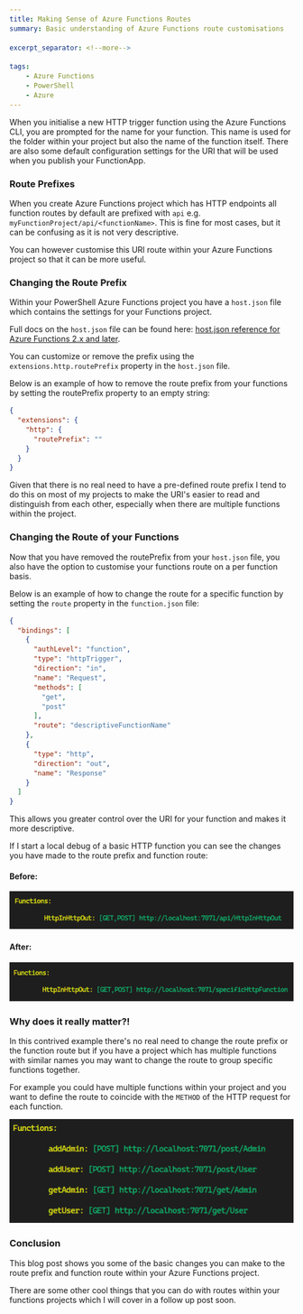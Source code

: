 ```yaml
---
title: Making Sense of Azure Functions Routes
summary: Basic understanding of Azure Functions route customisations

excerpt_separator: <!--more-->

tags:
    - Azure Functions
    - PowerShell
    - Azure
---
```

When you initialise a new HTTP trigger function using the Azure Functions CLI, you are prompted for the name for your function. This name is used for the folder within your project but also the name of the function itself. There are also some default configuration settings for the URI that will be used when you publish your FunctionApp.

### Route Prefixes
When you create Azure Functions project which has HTTP endpoints all function routes by default are prefixed with `api` e.g. `myFunctionProject/api/<functionName>`. This is fine for most cases, but it can be confusing as it is not very descriptive.

You can however customise this URI route within your Azure Functions project so that it can be more useful.

<!--more-->

### Changing the Route Prefix

Within your PowerShell Azure Functions project you have a `host.json` file which contains the settings for your Functions project.

Full docs on the `host.json` file can be found here: [host.json reference for Azure Functions 2.x and later](https://docs.microsoft.com/en-us/azure/azure-functions/functions-reference-host-json).

You can customize or remove the prefix using the `extensions.http.routePrefix` property in the `host.json` file.

Below is an example of how to remove the route prefix from your functions by setting the routePrefix property to an empty string:

```json
{
  "extensions": {
    "http": {
      "routePrefix": ""
    }
  }
}
```

Given that there is no real need to have a pre-defined route prefix I tend to do this on most of my projects to make the URI's easier to read and distinguish from each other, especially when there are multiple functions within the project.

### Changing the Route of your Functions

Now that you have removed the routePrefix from your `host.json` file, you also have the option to customise your functions route on a per function basis.

Below is an example of how to change the route for a specific function by setting the `route` property in the `function.json` file:
```json
{
  "bindings": [
    {
      "authLevel": "function",
      "type": "httpTrigger",
      "direction": "in",
      "name": "Request",
      "methods": [
        "get",
        "post"
      ],
      "route": "descriptiveFunctionName"
    },
    {
      "type": "http",
      "direction": "out",
      "name": "Response"
    }
  ]
}

```

This allows you greater control over the URI for your function and makes it more descriptive.

If I start a local debug of a basic HTTP function you can see the changes you have made to the route prefix and function route:

#### Before:

![RoutePrefixBefore](/assets/img/routePrefixAfter.png)

#### After:

![RoutePrefixAfter](/assets/img/routePrefixBefore.png)

### Why does it really matter?!

In this contrived example there's no real need to change the route prefix or the function route but if you have a project which has multiple functions with similar names you may want to change the route to group specific functions together.

For example you could have multiple functions within your project and you want to define the route to coincide with the `METHOD` of the HTTP request for each function.

![Elaborate Example of multiple HTTP Endpoints](/assets/img/2022-03-18-15-50-34.png)

### Conclusion

This blog post shows you some of the basic changes you can make to the route prefix and function route within your Azure Functions project.

There are some other cool things that you can do with routes within your functions projects which I will cover in a follow up post soon.
